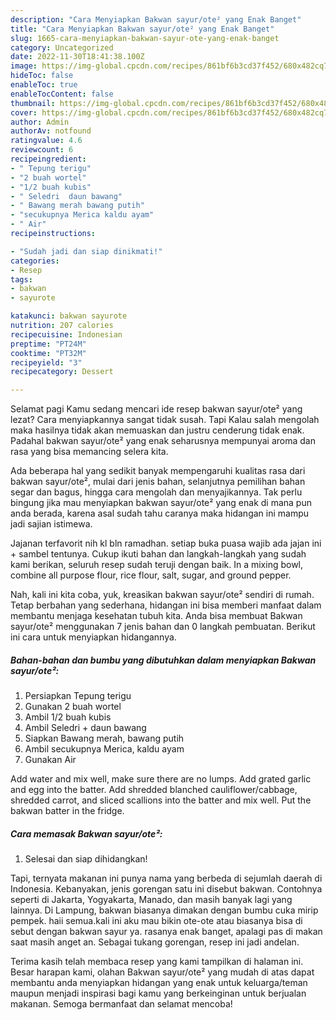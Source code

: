 ```yaml
---
description: "Cara Menyiapkan Bakwan sayur/ote² yang Enak Banget"
title: "Cara Menyiapkan Bakwan sayur/ote² yang Enak Banget"
slug: 1665-cara-menyiapkan-bakwan-sayur-ote-yang-enak-banget
category: Uncategorized
date: 2022-11-30T18:41:38.100Z
image: https://img-global.cpcdn.com/recipes/861bf6b3cd37f452/680x482cq70/bakwan-sayurote-foto-resep-utama.jpg
hideToc: false
enableToc: true
enableTocContent: false
thumbnail: https://img-global.cpcdn.com/recipes/861bf6b3cd37f452/680x482cq70/bakwan-sayurote-foto-resep-utama.jpg
cover: https://img-global.cpcdn.com/recipes/861bf6b3cd37f452/680x482cq70/bakwan-sayurote-foto-resep-utama.jpg
author: Admin
authorAv: notfound
ratingvalue: 4.6
reviewcount: 6
recipeingredient:
- " Tepung terigu"
- "2 buah wortel"
- "1/2 buah kubis"
- " Seledri  daun bawang"
- " Bawang merah bawang putih"
- "secukupnya Merica kaldu ayam"
- " Air"
recipeinstructions:

- "Sudah jadi dan siap dinikmati!"
categories:
- Resep
tags:
- bakwan
- sayurote

katakunci: bakwan sayurote 
nutrition: 207 calories
recipecuisine: Indonesian
preptime: "PT24M"
cooktime: "PT32M"
recipeyield: "3"
recipecategory: Dessert

---
```



Selamat pagi Kamu sedang mencari ide resep bakwan sayur/ote² yang lezat? Cara menyiapkannya sangat tidak susah. Tapi Kalau salah mengolah maka hasilnya tidak akan memuaskan dan justru cenderung tidak enak. Padahal bakwan sayur/ote² yang enak seharusnya mempunyai aroma dan rasa yang bisa memancing selera kita.


Ada beberapa hal yang sedikit banyak mempengaruhi kualitas rasa dari bakwan sayur/ote², mulai dari jenis bahan, selanjutnya pemilihan bahan segar dan bagus, hingga cara mengolah dan menyajikannya. Tak perlu bingung jika mau menyiapkan bakwan sayur/ote² yang enak di mana pun anda berada, karena asal sudah tahu caranya maka hidangan ini mampu jadi sajian istimewa.

Jajanan terfavorit nih kl bln ramadhan. setiap buka puasa wajib ada jajan ini + sambel tentunya. Cukup ikuti bahan dan langkah-langkah yang sudah kami berikan, seluruh resep sudah teruji dengan baik. In a mixing bowl, combine all purpose flour, rice flour, salt, sugar, and ground pepper.


Nah, kali ini kita coba, yuk, kreasikan bakwan sayur/ote² sendiri di rumah. Tetap berbahan yang sederhana, hidangan ini bisa memberi manfaat dalam membantu menjaga kesehatan tubuh kita. Anda bisa membuat Bakwan sayur/ote² menggunakan 7 jenis bahan dan 0 langkah pembuatan. Berikut ini cara untuk menyiapkan hidangannya.

<!--inarticleads1-->

##### Bahan-bahan dan bumbu yang dibutuhkan dalam menyiapkan Bakwan sayur/ote²:

1. Persiapkan  Tepung terigu
1. Gunakan 2 buah wortel
1. Ambil 1/2 buah kubis
1. Ambil  Seledri + daun bawang
1. Siapkan  Bawang merah, bawang putih
1. Ambil secukupnya Merica, kaldu ayam
1. Gunakan  Air


Add water and mix well, make sure there are no lumps. Add grated garlic and egg into the batter. Add shredded blanched cauliflower/cabbage, shredded carrot, and sliced scallions into the batter and mix well. Put the bakwan batter in the fridge. 

<!--inarticleads2-->

##### Cara memasak Bakwan sayur/ote²:


1. Selesai dan siap dihidangkan!

Tapi, ternyata makanan ini punya nama yang berbeda di sejumlah daerah di Indonesia. Kebanyakan, jenis gorengan satu ini disebut bakwan. Contohnya seperti di Jakarta, Yogyakarta, Manado, dan masih banyak lagi yang lainnya. Di Lampung, bakwan biasanya dimakan dengan bumbu cuka mirip pempek. haii semua.kali ini aku mau bikin ote-ote atau biasanya bisa di sebut dengan bakwan sayur ya. rasanya enak banget, apalagi pas di makan saat masih anget an. Sebagai tukang gorengan, resep ini jadi andelan. 

Terima kasih telah membaca resep yang kami tampilkan di halaman ini. Besar harapan kami, olahan Bakwan sayur/ote² yang mudah di atas dapat membantu anda menyiapkan hidangan yang enak untuk keluarga/teman maupun menjadi inspirasi bagi kamu yang berkeinginan untuk berjualan makanan. Semoga bermanfaat dan selamat mencoba!
